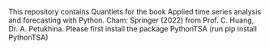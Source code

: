 This repository contains Quantlets for the book  Applied time series analysis and forecasting with Python. Cham: Springer (2022) from Prof.  C. Huang,   Dr. A. Petukhina. Please first install the package  PythonTSA (run pip install PythonTSA)
